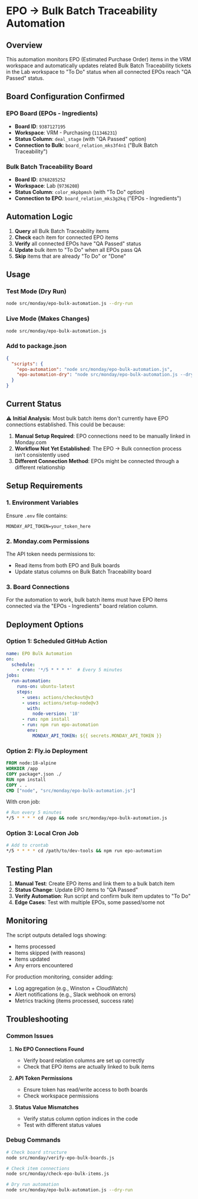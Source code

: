 # EPO → Bulk Batch Traceability Automation

## Overview

This automation monitors EPO (Estimated Purchase Order) items in the VRM workspace and automatically updates related Bulk Batch Traceability tickets in the Lab workspace to "To Do" status when all connected EPOs reach "QA Passed" status.

## Board Configuration Confirmed

### EPO Board (EPOs - Ingredients)
- **Board ID**: `9387127195`
- **Workspace**: VRM - Purchasing (`11346231`)
- **Status Column**: `deal_stage` (with "QA Passed" option)
- **Connection to Bulk**: `board_relation_mks3f4n1` ("Bulk Batch Traceability")

### Bulk Batch Traceability Board
- **Board ID**: `8768285252`
- **Workspace**: Lab (`9736208`)
- **Status Column**: `color_mkpbpmsh` (with "To Do" option)
- **Connection to EPO**: `board_relation_mks3g2kq` ("EPOs - Ingredients")

## Automation Logic

1. **Query** all Bulk Batch Traceability items
2. **Check** each item for connected EPO items
3. **Verify** all connected EPOs have "QA Passed" status
4. **Update** bulk item to "To Do" when all EPOs pass QA
5. **Skip** items that are already "To Do" or "Done"

## Usage

### Test Mode (Dry Run)
```bash
node src/monday/epo-bulk-automation.js --dry-run
```

### Live Mode (Makes Changes)
```bash
node src/monday/epo-bulk-automation.js
```

### Add to package.json
```json
{
  "scripts": {
    "epo-automation": "node src/monday/epo-bulk-automation.js",
    "epo-automation-dry": "node src/monday/epo-bulk-automation.js --dry-run"
  }
}
```

## Current Status

⚠️ **Initial Analysis**: Most bulk batch items don't currently have EPO connections established. This could be because:

1. **Manual Setup Required**: EPO connections need to be manually linked in Monday.com
2. **Workflow Not Yet Established**: The EPO → Bulk connection process isn't consistently used
3. **Different Connection Method**: EPOs might be connected through a different relationship

## Setup Requirements

### 1. Environment Variables
Ensure `.env` file contains:
```
MONDAY_API_TOKEN=your_token_here
```

### 2. Monday.com Permissions
The API token needs permissions to:
- Read items from both EPO and Bulk boards
- Update status columns on Bulk Batch Traceability board

### 3. Board Connections
For the automation to work, bulk batch items must have EPO items connected via the "EPOs - Ingredients" board relation column.

## Deployment Options

### Option 1: Scheduled GitHub Action
```yaml
name: EPO Bulk Automation
on:
  schedule:
    - cron: '*/5 * * * *'  # Every 5 minutes
jobs:
  run-automation:
    runs-on: ubuntu-latest
    steps:
      - uses: actions/checkout@v3
      - uses: actions/setup-node@v3
        with:
          node-version: '18'
      - run: npm install
      - run: npm run epo-automation
        env:
          MONDAY_API_TOKEN: ${{ secrets.MONDAY_API_TOKEN }}
```

### Option 2: Fly.io Deployment
```dockerfile
FROM node:18-alpine
WORKDIR /app
COPY package*.json ./
RUN npm install
COPY . .
CMD ["node", "src/monday/epo-bulk-automation.js"]
```

With cron job:
```bash
# Run every 5 minutes
*/5 * * * * cd /app && node src/monday/epo-bulk-automation.js
```

### Option 3: Local Cron Job
```bash
# Add to crontab
*/5 * * * * cd /path/to/dev-tools && npm run epo-automation
```

## Testing Plan

1. **Manual Test**: Create EPO items and link them to a bulk batch item
2. **Status Change**: Update EPO items to "QA Passed"
3. **Verify Automation**: Run script and confirm bulk item updates to "To Do"
4. **Edge Cases**: Test with multiple EPOs, some passed/some not

## Monitoring

The script outputs detailed logs showing:
- Items processed
- Items skipped (with reasons)
- Items updated
- Any errors encountered

For production monitoring, consider adding:
- Log aggregation (e.g., Winston + CloudWatch)
- Alert notifications (e.g., Slack webhook on errors)
- Metrics tracking (items processed, success rate)

## Troubleshooting

### Common Issues

1. **No EPO Connections Found**
   - Verify board relation columns are set up correctly
   - Check that EPO items are actually linked to bulk items

2. **API Token Permissions**
   - Ensure token has read/write access to both boards
   - Check workspace permissions

3. **Status Value Mismatches**
   - Verify status column option indices in the code
   - Test with different status values

### Debug Commands

```bash
# Check board structure
node src/monday/verify-epo-bulk-boards.js

# Check item connections
node src/monday/check-epo-bulk-items.js

# Dry run automation
node src/monday/epo-bulk-automation.js --dry-run
```